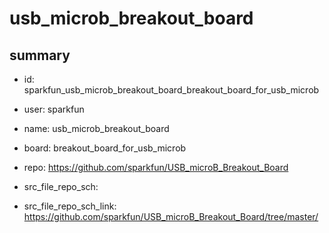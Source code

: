 # usb_microb_breakout_board
 
## summary 
* id: sparkfun_usb_microb_breakout_board_breakout_board_for_usb_microb
* user: sparkfun
* name: usb_microb_breakout_board
* board: breakout_board_for_usb_microb
* repo: https://github.com/sparkfun/USB_microB_Breakout_Board



* src_file_repo_sch: 
* src_file_repo_sch_link: https://github.com/sparkfun/USB_microB_Breakout_Board/tree/master/






